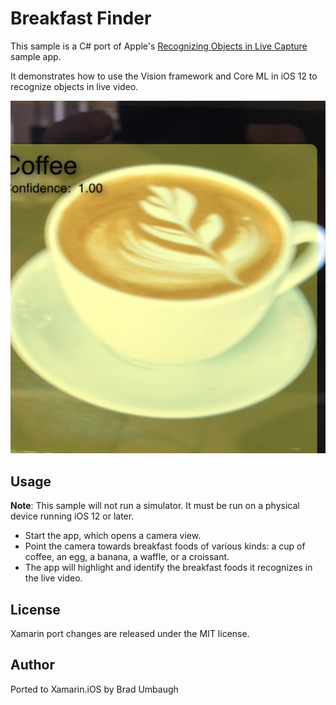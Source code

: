 Breakfast Finder
============

This sample is a C# port of Apple's
[Recognizing Objects in Live Capture](https://developer.apple.com/documentation/vision/recognizing_objects_in_live_capture?language=objc)
sample app.

It demonstrates how to use the Vision framework and Core ML in iOS 12 to
recognize objects in live video.

![Recognizing a cup of coffee](Screenshots/identify-coffee-sml.jpeg)

Usage
-------

**Note**: This sample will not run a simulator. It must be run on a physical
device running iOS 12 or later.

- Start the app, which opens a camera view.
- Point the camera towards breakfast foods of various kinds: a cup of
coffee, an egg, a banana, a waffle, or a croissant.
- The app will highlight and identify the breakfast foods it recognizes
in the live video.

License
-------
Xamarin port changes are released under the MIT license.

Author
-------
Ported to Xamarin.iOS by Brad Umbaugh

